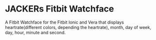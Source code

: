# JACKERs Fitbit Watchface
A Fitbit Watchface for the Fitbit Ionic and Vera that displays heartrate(different colors, depending the heartrate), month, day of week, day, hour, minute and second.
